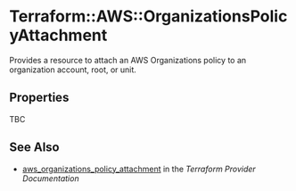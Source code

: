 # Terraform::AWS::OrganizationsPolicyAttachment

Provides a resource to attach an AWS Organizations policy to an organization account, root, or unit.

## Properties

TBC

## See Also

* [aws_organizations_policy_attachment](https://www.terraform.io/docs/providers/aws/r/organizations_policy_attachment.html) in the _Terraform Provider Documentation_
